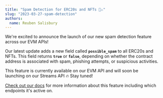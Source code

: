 ```yaml
---
title: "Spam Detection for ERC20s and NFTs 🧐⚠️"
slug: "2023-03-27-spam-detection"
authors:
  name: Reuben Salisbury
---
```


We're excited to announce the launch of our new spam detection feature across our EVM APIs!

Our latest update adds a new field called **`possible_spam`** to all ERC20s and NFTs. This field returns **`true`** or **`false`**, depending on whether the contract address is associated with spam, phishing attempts, or suspicious activities.

This feature is currently available on our EVM API and will soon be launching on our Streams API 🔥 Stay tuned!

[Check out our docs](/web3-data-api/evm/spam-detection) for more information about this feature including which endpoints it's active on.
